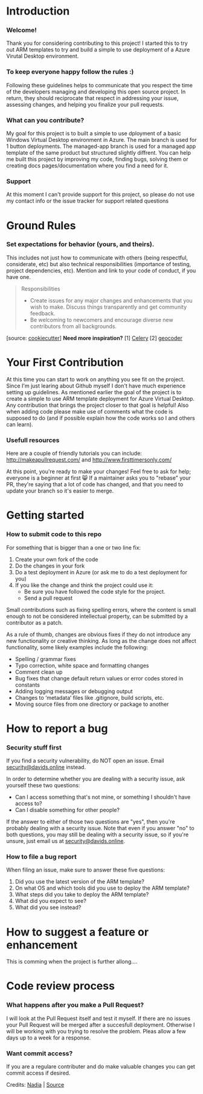 # Introduction

### Welcome!
Thank you for considering contributing to this project! I started this to try out ARM templates to try and build a simple to use deployment of a Azure Virutal Desktop environment.

### To keep everyone happy follow the rules :)

Following these guidelines helps to communicate that you respect the time of the developers managing and developing this open source project. In return, they should reciprocate that respect in addressing your issue, assessing changes, and helping you finalize your pull requests.

### What can you contribute?

My goal for this project is to built a simple to use dployment of a basic Windows Virtual Desktop environment in Azure.
The main branch is used for 1 button deployments. The managed-app branch is used for a managed app template of the same product but structured slightly diffrent.
You can help me built this project by improving my code, finding bugs, solving them or creating docs pages/documentation where you find a need for it.

### Support

At this moment I can't provide support for this project, so please do not use my contact info or the issue tracker for support related questions

# Ground Rules
### Set expectations for behavior (yours, and theirs).
This includes not just how to communicate with others (being respectful, considerate, etc) but also technical responsibilities (importance of testing, project dependencies, etc). Mention and link to your code of conduct, if you have one.

> Responsibilities
> * Create issues for any major changes and enhancements that you wish to make. Discuss things transparently and get community feedback.
> * Be welcoming to newcomers and encourage diverse new contributors from all backgrounds. 

[source: [cookiecutter](https://github.com/audreyr/cookiecutter/blob/master/CONTRIBUTING.rst)] **Need more inspiration?** [1] [Celery](https://github.com/celery/celery/blob/master/CONTRIBUTING.rst#community-code-of-conduct) [2] [geocoder](https://github.com/alexreisner/geocoder#contributing)

# Your First Contribution

At this time you can start to work on anything you see fit on the project. Since I'm just learing about Github myself I don't have much experience setting up guidelines.
As mentioned earlier the goal of the project is to create a simple to use ARM template deployment for Azure Virtual Desktop. Any contribution that brings the project closer to that goal is helpful!
Also when adding code please make use of comments what the code is supposed to do (and if possible explain how the code works so I and others can learn).


### Usefull resources

Here are a couple of friendly tutorials you can include: http://makeapullrequest.com/ and http://www.firsttimersonly.com/


At this point, you're ready to make your changes! Feel free to ask for help; everyone is a beginner at first :smile_cat:
If a maintainer asks you to "rebase" your PR, they're saying that a lot of code has changed, and that you need to update your branch so it's easier to merge.


# Getting started
### How to submit code to this repo

For something that is bigger than a one or two line fix:

1. Create your own fork of the code
2. Do the changes in your fork
3. Do a test deployment in Azure (or ask me to do a test deployment for you)
4. If you like the change and think the project could use it:
    * Be sure you have followed the code style for the project.
    * Send a pull request

Small contributions such as fixing spelling errors, where the content is small enough to not be considered intellectual property, can be submitted by a contributor as a patch.

As a rule of thumb, changes are obvious fixes if they do not introduce any new functionality or creative thinking. As long as the change does not affect functionality, some likely examples include the following:
* Spelling / grammar fixes
* Typo correction, white space and formatting changes
* Comment clean up
* Bug fixes that change default return values or error codes stored in constants
* Adding logging messages or debugging output
* Changes to ‘metadata’ files like .gitignore, build scripts, etc.
* Moving source files from one directory or package to another

# How to report a bug
### Security stuff first
If you find a security vulnerability, do NOT open an issue. Email security@davids.online instead.

In order to determine whether you are dealing with a security issue, ask yourself these two questions:
* Can I access something that's not mine, or something I shouldn't have access to?
* Can I disable something for other people?

If the answer to either of those two questions are "yes", then you're probably dealing with a security issue. Note that even if you answer "no" to both questions, you may still be dealing with a security issue, so if you're unsure, just email us at security@davids.online.

### How to file a bug report

When filing an issue, make sure to answer these five questions:

1. Did you use the latest version of the ARM template?
2. On what OS and which tools did you use to deploy the ARM template?
3. What steps did you take to deploy the ARM template?
4. What did you expect to see?
5. What did you see instead?


# How to suggest a feature or enhancement

This is comming when the project is further allong....

# Code review process
### What happens after you make a Pull Request?

I will look at the Pull Request itself and test it myself. If there are no issues your Pull Request will be merged after a succesfull deployment. Otherwise I will be working with you trying to resolve the problem.
Pleas allow a few days up to a week for a response.

### Want commit access?

If you are a regulare contributer and do make valuable changes you can get commit access if desired.





Credits: [Nadia](https://github.com/nayafia) | [Source](https://github.com/nayafia/contributing-template/blob/master/CONTRIBUTING-template.md)
